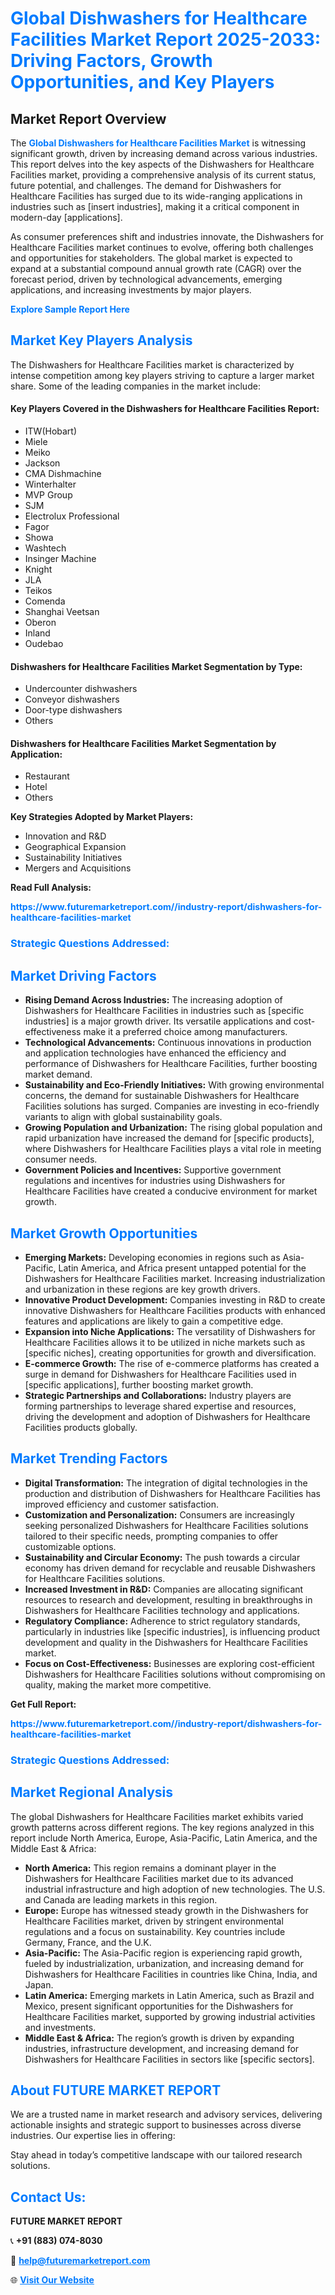 <h1 style="color: #007BFF;">Global Dishwashers for Healthcare Facilities Market Report 2025-2033: Driving Factors, Growth Opportunities, and Key Players</h1>

<section id="overview">
<h2>Market Report Overview</h2>
<p>The <a href="https://www.futuremarketreport.com//industry-report/dishwashers-for-healthcare-facilities-market" style="color: #007BFF; text-decoration: none;"><strong>Global Dishwashers for Healthcare Facilities Market</strong></a> is witnessing significant growth, driven by increasing demand across various industries. This report delves into the key aspects of the Dishwashers for Healthcare Facilities market, providing a comprehensive analysis of its current status, future potential, and challenges. The demand for Dishwashers for Healthcare Facilities has surged due to its wide-ranging applications in industries such as [insert industries], making it a critical component in modern-day [applications].</p>
<p>As consumer preferences shift and industries innovate, the Dishwashers for Healthcare Facilities market continues to evolve, offering both challenges and opportunities for stakeholders. The global market is expected to expand at a substantial compound annual growth rate (CAGR) over the forecast period, driven by technological advancements, emerging applications, and increasing investments by major players.</p>
</section>

<section id="overview">
<p><a href="https://www.futuremarketreport.com//request-sample/reportId=92385" style="color: #007BFF; text-decoration: none;"><strong>Explore Sample Report Here</strong></a></p>
</section>

<section id="key-players">
<h2 style="color: #007BFF;">Market Key Players Analysis</h2>
<p>The Dishwashers for Healthcare Facilities market is characterized by intense competition among key players striving to capture a larger market share. Some of the leading companies in the market include:</p>
<h4>Key Players Covered in the Dishwashers for Healthcare Facilities Report:</h4>
<ul><li>ITW(Hobart)</li><li>Miele</li><li>Meiko</li><li>Jackson</li><li>CMA Dishmachine</li><li>Winterhalter</li><li>MVP Group</li><li>SJM</li><li>Electrolux Professional</li><li>Fagor</li><li>Showa</li><li>Washtech</li><li>Insinger Machine</li><li>Knight</li><li>JLA</li><li>Teikos</li><li>Comenda</li><li>Shanghai Veetsan</li><li>Oberon</li><li>Inland</li><li>Oudebao</li></ul>
<h4>Dishwashers for Healthcare Facilities Market Segmentation by Type:</h4>
<ul><li>Undercounter dishwashers</li><li>Conveyor dishwashers</li><li>Door-type dishwashers</li><li>Others</li></ul>

<h4>Dishwashers for Healthcare Facilities Market Segmentation by Application:</h4>
<ul><li>Restaurant</li><li>Hotel</li><li>Others</li></ul>
<p><strong>Key Strategies Adopted by Market Players:</strong></p>
<ul>
<li>Innovation and R&D</li>
<li>Geographical Expansion</li>
<li>Sustainability Initiatives</li>
<li>Mergers and Acquisitions</li>
</ul>
</section>

<section>
<p><strong>Read Full Analysis: </strong></p><a href="https://www.futuremarketreport.com//industry-report/dishwashers-for-healthcare-facilities-market" style="color: #007BFF; text-decoration: none;"><strong>https://www.futuremarketreport.com//industry-report/dishwashers-for-healthcare-facilities-market</strong></a>
<h3 style="color: #007BFF;">Strategic Questions Addressed:</h3>
</section>

<section id="driving-factors">
<h2 style="color: #007BFF;">Market Driving Factors</h2>
<ul>
<li><strong>Rising Demand Across Industries:</strong> The increasing adoption of Dishwashers for Healthcare Facilities in industries such as [specific industries] is a major growth driver. Its versatile applications and cost-effectiveness make it a preferred choice among manufacturers.</li>
<li><strong>Technological Advancements:</strong> Continuous innovations in production and application technologies have enhanced the efficiency and performance of Dishwashers for Healthcare Facilities, further boosting market demand.</li>
<li><strong>Sustainability and Eco-Friendly Initiatives:</strong> With growing environmental concerns, the demand for sustainable Dishwashers for Healthcare Facilities solutions has surged. Companies are investing in eco-friendly variants to align with global sustainability goals.</li>
<li><strong>Growing Population and Urbanization:</strong> The rising global population and rapid urbanization have increased the demand for [specific products], where Dishwashers for Healthcare Facilities plays a vital role in meeting consumer needs.</li>
<li><strong>Government Policies and Incentives:</strong> Supportive government regulations and incentives for industries using Dishwashers for Healthcare Facilities have created a conducive environment for market growth.</li>
</ul>
</section>

<section id="growth-opportunities">
<h2 style="color: #007BFF;">Market Growth Opportunities</h2>
<ul>
<li><strong>Emerging Markets:</strong> Developing economies in regions such as Asia-Pacific, Latin America, and Africa present untapped potential for the Dishwashers for Healthcare Facilities market. Increasing industrialization and urbanization in these regions are key growth drivers.</li>
<li><strong>Innovative Product Development:</strong> Companies investing in R&D to create innovative Dishwashers for Healthcare Facilities products with enhanced features and applications are likely to gain a competitive edge.</li>
<li><strong>Expansion into Niche Applications:</strong> The versatility of Dishwashers for Healthcare Facilities allows it to be utilized in niche markets such as [specific niches], creating opportunities for growth and diversification.</li>
<li><strong>E-commerce Growth:</strong> The rise of e-commerce platforms has created a surge in demand for Dishwashers for Healthcare Facilities used in [specific applications], further boosting market growth.</li>
<li><strong>Strategic Partnerships and Collaborations:</strong> Industry players are forming partnerships to leverage shared expertise and resources, driving the development and adoption of Dishwashers for Healthcare Facilities products globally.</li>
</ul>
</section>

<section id="trending-factors">
<h2 style="color: #007BFF;">Market Trending Factors</h2>
<ul>
<li><strong>Digital Transformation:</strong> The integration of digital technologies in the production and distribution of Dishwashers for Healthcare Facilities has improved efficiency and customer satisfaction.</li>
<li><strong>Customization and Personalization:</strong> Consumers are increasingly seeking personalized Dishwashers for Healthcare Facilities solutions tailored to their specific needs, prompting companies to offer customizable options.</li>
<li><strong>Sustainability and Circular Economy:</strong> The push towards a circular economy has driven demand for recyclable and reusable Dishwashers for Healthcare Facilities solutions.</li>
<li><strong>Increased Investment in R&D:</strong> Companies are allocating significant resources to research and development, resulting in breakthroughs in Dishwashers for Healthcare Facilities technology and applications.</li>
<li><strong>Regulatory Compliance:</strong> Adherence to strict regulatory standards, particularly in industries like [specific industries], is influencing product development and quality in the Dishwashers for Healthcare Facilities market.</li>
<li><strong>Focus on Cost-Effectiveness:</strong> Businesses are exploring cost-efficient Dishwashers for Healthcare Facilities solutions without compromising on quality, making the market more competitive.</li>
</ul>
</section>

<section>
<p><strong>Get Full Report: </strong></p><a href="https://www.futuremarketreport.com//industry-report/dishwashers-for-healthcare-facilities-market" style="color: #007BFF; text-decoration: none;"><strong>https://www.futuremarketreport.com//industry-report/dishwashers-for-healthcare-facilities-market</strong></a>
<h3 style="color: #007BFF;">Strategic Questions Addressed:</h3>
</section>


<section id="regional-analysis">
<h2 style="color: #007BFF;">Market Regional Analysis</h2>
<p>The global Dishwashers for Healthcare Facilities market exhibits varied growth patterns across different regions. The key regions analyzed in this report include North America, Europe, Asia-Pacific, Latin America, and the Middle East & Africa:</p>
<ul>
<li><strong>North America:</strong> This region remains a dominant player in the Dishwashers for Healthcare Facilities market due to its advanced industrial infrastructure and high adoption of new technologies. The U.S. and Canada are leading markets in this region.</li>
<li><strong>Europe:</strong> Europe has witnessed steady growth in the Dishwashers for Healthcare Facilities market, driven by stringent environmental regulations and a focus on sustainability. Key countries include Germany, France, and the U.K.</li>
<li><strong>Asia-Pacific:</strong> The Asia-Pacific region is experiencing rapid growth, fueled by industrialization, urbanization, and increasing demand for Dishwashers for Healthcare Facilities in countries like China, India, and Japan.</li>
<li><strong>Latin America:</strong> Emerging markets in Latin America, such as Brazil and Mexico, present significant opportunities for the Dishwashers for Healthcare Facilities market, supported by growing industrial activities and investments.</li>
<li><strong>Middle East & Africa:</strong> The region’s growth is driven by expanding industries, infrastructure development, and increasing demand for Dishwashers for Healthcare Facilities in sectors like [specific sectors].</li>
</ul>
</section>

<footer>
<h2 style="color: #007BFF;">About FUTURE MARKET REPORT</h2>
<p>We are a trusted name in market research and advisory services, delivering actionable insights and strategic support to businesses across diverse industries. Our expertise lies in offering:</p>

<p>Stay ahead in today’s competitive landscape with our tailored research solutions.</p>

<h2 style="color: #007BFF;">Contact Us:</h2>
<p><strong>FUTURE MARKET REPORT</strong></p>
<p>📞 <strong>+91 (883) 074-8030</strong></p>
<p>📧 <strong><a href="mailto:help@futuremarketreport.com" style="color: #007BFF;">help@futuremarketreport.com</a></strong></p>
<p>🌐 <strong><a href="https://www.futuremarketreport.com/" style="color: #007BFF;">Visit Our Website</a></strong></p>
</footer>